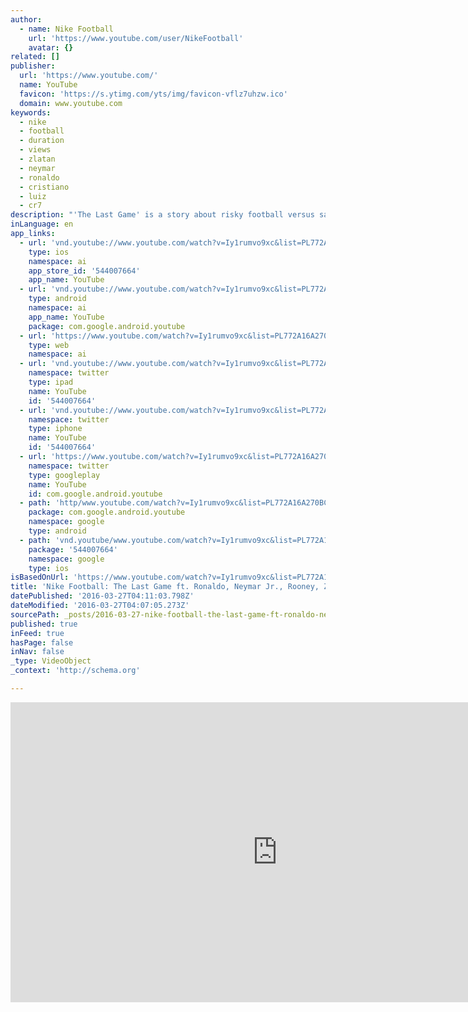 ```yaml
---
author:
  - name: Nike Football
    url: 'https://www.youtube.com/user/NikeFootball'
    avatar: {}
related: []
publisher:
  url: 'https://www.youtube.com/'
  name: YouTube
  favicon: 'https://s.ytimg.com/yts/img/favicon-vflz7uhzw.ico'
  domain: www.youtube.com
keywords:
  - nike
  - football
  - duration
  - views
  - zlatan
  - neymar
  - ronaldo
  - cristiano
  - luiz
  - cr7
description: "'The Last Game' is a story about risky football versus safe football. The scientist and the clones want to prove that riskless football is more effective. Ronaldo Fenomeno and the original players disagree, and they are willing to risk everything to prove the scientist wrong."
inLanguage: en
app_links:
  - url: 'vnd.youtube://www.youtube.com/watch?v=Iy1rumvo9xc&list=PL772A16A270BC0335&feature=applinks'
    type: ios
    namespace: ai
    app_store_id: '544007664'
    app_name: YouTube
  - url: 'vnd.youtube://www.youtube.com/watch?v=Iy1rumvo9xc&list=PL772A16A270BC0335&feature=applinks'
    type: android
    namespace: ai
    app_name: YouTube
    package: com.google.android.youtube
  - url: 'https://www.youtube.com/watch?v=Iy1rumvo9xc&list=PL772A16A270BC0335&feature=applinks'
    type: web
    namespace: ai
  - url: 'vnd.youtube://www.youtube.com/watch?v=Iy1rumvo9xc&list=PL772A16A270BC0335&feature=applinks'
    namespace: twitter
    type: ipad
    name: YouTube
    id: '544007664'
  - url: 'vnd.youtube://www.youtube.com/watch?v=Iy1rumvo9xc&list=PL772A16A270BC0335&feature=applinks'
    namespace: twitter
    type: iphone
    name: YouTube
    id: '544007664'
  - url: 'https://www.youtube.com/watch?v=Iy1rumvo9xc&list=PL772A16A270BC0335'
    namespace: twitter
    type: googleplay
    name: YouTube
    id: com.google.android.youtube
  - path: 'http/www.youtube.com/watch?v=Iy1rumvo9xc&list=PL772A16A270BC0335'
    package: com.google.android.youtube
    namespace: google
    type: android
  - path: 'vnd.youtube/www.youtube.com/watch?v=Iy1rumvo9xc&list=PL772A16A270BC0335'
    package: '544007664'
    namespace: google
    type: ios
isBasedOnUrl: 'https://www.youtube.com/watch?v=Iy1rumvo9xc&list=PL772A16A270BC0335'
title: 'Nike Football: The Last Game ft. Ronaldo, Neymar Jr., Rooney, Zlatan, Iniesta & more'
datePublished: '2016-03-27T04:11:03.798Z'
dateModified: '2016-03-27T04:07:05.273Z'
sourcePath: _posts/2016-03-27-nike-football-the-last-game-ft-ronaldo-neymar-jr-rooney.md
published: true
inFeed: true
hasPage: false
inNav: false
_type: VideoObject
_context: 'http://schema.org'

---
```

<iframe src="https://cdn.embedly.com/widgets/media.html?src=https%3A%2F%2Fwww.youtube.com%2Fembed%2Fvideoseries%3Flist%3DPL772A16A270BC0335&amp;url=https%3A%2F%2Fwww.youtube.com%2Fwatch%3Fv%3DIy1rumvo9xc%26list%3DPL772A16A270BC0335&amp;image=https%3A%2F%2Fi.ytimg.com%2Fvi%2FIy1rumvo9xc%2Fhqdefault.jpg&amp;key=b7d04c9b404c499eba89ee7072e1c4f7&amp;type=text%2Fhtml&amp;schema=youtube" width="854" height="480" scrolling="no" frameborder="0" allowfullscreen="allowfullscreen" style=""></iframe>